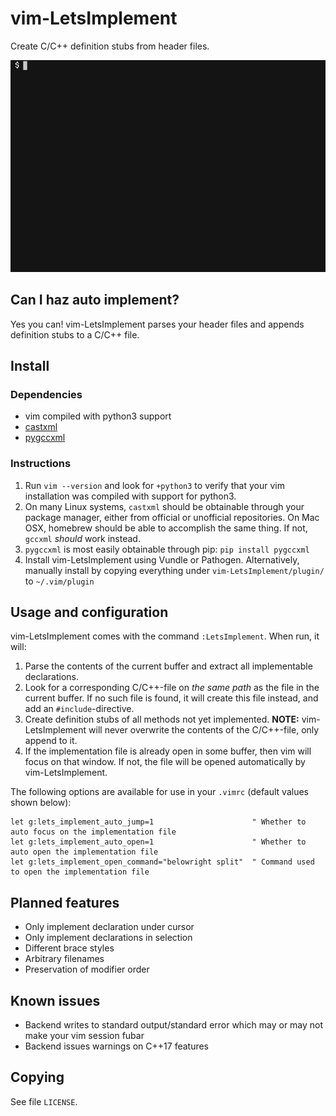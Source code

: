 # vim-LetsImplement

Create C/C++ definition stubs from header files.

![](tty.gif)

## Can I haz auto implement?

Yes you can! vim-LetsImplement parses your header files and appends definition stubs to a C/C++ file.

## Install

### Dependencies

* vim compiled with python3 support
* [castxml](https://github.com/CastXML/CastXML)
* [pygccxml](https://github.com/gccxml/pygccxml)

### Instructions

1. Run `vim --version` and look for `+python3` to verify that your vim installation was compiled with support for python3.
2. On many Linux systems, `castxml` should be obtainable through your package manager, either from official or unofficial repositories. On Mac OSX, homebrew should be able to accomplish the same thing. If not, `gccxml` *should* work instead.
3. `pygccxml` is most easily obtainable through pip: `pip install pygccxml`
4. Install vim-LetsImplement using Vundle or Pathogen. Alternatively, manually install by copying everything under `vim-LetsImplement/plugin/` to `~/.vim/plugin`

## Usage and configuration

vim-LetsImplement comes with the command `:LetsImplement`. When run, it will:

1. Parse the contents of the current buffer and extract all implementable declarations.
2. Look for a corresponding C/C++-file on *the same path* as the file in the current buffer. If no such file is found, it will create this file instead, and add an `#include`-directive.
3. Create definition stubs of all methods not yet implemented. **NOTE:** vim-LetsImplement will never overwrite the contents of the C/C++-file, only append to it.
4. If the implementation file is already open in some buffer, then vim will focus on that window. If not, the file will be opened automatically by vim-LetsImplement.

The following options are available for use in your `.vimrc` (default values shown below):

```
let g:lets_implement_auto_jump=1                      " Whether to auto focus on the implementation file
let g:lets_implement_auto_open=1                      " Whether to auto open the implementation file
let g:lets_implement_open_command="belowright split"  " Command used to open the implementation file
```

## Planned features

* Only implement declaration under cursor
* Only implement declarations in selection
* Different brace styles
* Arbitrary filenames
* Preservation of modifier order

## Known issues

* Backend writes to standard output/standard error which may or may not make your vim session fubar
* Backend issues warnings on C++17 features

## Copying

See file `LICENSE`.
